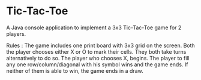 # Tic-Tac-Toe
A Java console application to implement a 3x3 Tic-Tac-Toe game for 2 players.

Rules :
The game includes one print board with 3x3 grid  on the screen.
Both the player chooses either X or O to mark their cells.
They both take turns alternatively to do so. The player who chooses X, begins. 
The player to fill any one row/column/diagonal with his symbol wins and the game ends.
If neither of them is able to win, the game ends in a draw.
